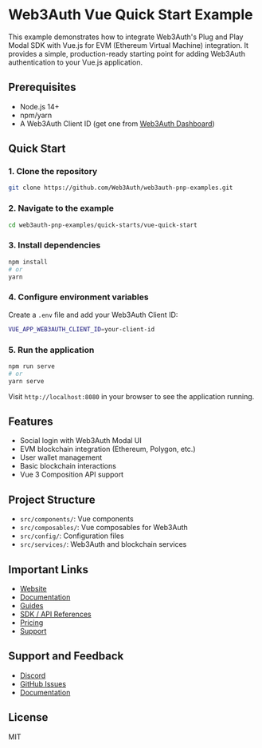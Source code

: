 # Web3Auth Vue Quick Start Example

This example demonstrates how to integrate Web3Auth's Plug and Play Modal SDK with Vue.js for EVM (Ethereum Virtual Machine) integration. It provides a simple, production-ready starting point for adding Web3Auth authentication to your Vue.js application.

## Prerequisites
- Node.js 14+
- npm/yarn
- A Web3Auth Client ID (get one from [Web3Auth Dashboard](https://dashboard.web3auth.io))

## Quick Start

### 1. Clone the repository
```bash
git clone https://github.com/Web3Auth/web3auth-pnp-examples.git
```

### 2. Navigate to the example
```bash
cd web3auth-pnp-examples/quick-starts/vue-quick-start
```

### 3. Install dependencies
```bash
npm install
# or
yarn
```

### 4. Configure environment variables
Create a `.env` file and add your Web3Auth Client ID:
```bash
VUE_APP_WEB3AUTH_CLIENT_ID=your-client-id
```

### 5. Run the application
```bash
npm run serve
# or
yarn serve
```

Visit `http://localhost:8080` in your browser to see the application running.

## Features
- Social login with Web3Auth Modal UI
- EVM blockchain integration (Ethereum, Polygon, etc.)
- User wallet management
- Basic blockchain interactions
- Vue 3 Composition API support

## Project Structure
- `src/components/`: Vue components
- `src/composables/`: Vue composables for Web3Auth
- `src/config/`: Configuration files
- `src/services/`: Web3Auth and blockchain services

## Important Links
- [Website](https://web3auth.io)
- [Documentation](https://web3auth.io/docs)
- [Guides](https://web3auth.io/docs/guides)
- [SDK / API References](https://web3auth.io/docs/sdk)
- [Pricing](https://web3auth.io/pricing.html)
- [Support](https://discord.gg/web3auth)

## Support and Feedback
- [Discord](https://discord.gg/web3auth)
- [GitHub Issues](https://github.com/Web3Auth/web3auth-pnp-examples/issues)
- [Documentation](https://web3auth.io/docs/connect-blockchain/evm)

## License
MIT
